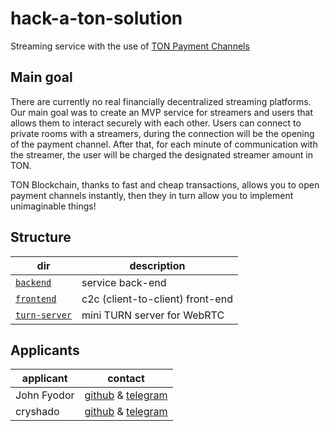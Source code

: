 # hack-a-ton-solution

Streaming service with the use of [TON Payment Channels](https://github.com/ton-blockchain/payment-channels) 

## Main goal

There are currently no real financially decentralized streaming platforms. Our main goal was to create an MVP service for streamers and users that allows them to interact securely with each other. Users can connect to private rooms with a streamers, during the connection will be the opening of the payment channel. After that, for each minute of communication with the streamer, the user will be charged the designated streamer amount in TON. 

TON Blockchain, thanks to fast and cheap transactions, allows you to open payment channels instantly, then they in turn allow you to implement unimaginable things!

## Structure

| dir                               | description                           | 
| --------------------------------- | ------------------------------------- |
| [`backend`](/backend/)            |  service back-end                     |
| [`frontend`](/frontend/)          |  c2c (client-to-client) front-end     |
| [`turn-server`](/turn-server/)    |  mini TURN server for WebRTC          |
    

## Applicants

| applicant     | contact                                                                               | 
| ------------- | ------------------------------------------------------------------------------------- |
| John Fyodor   |  [github](https://github.com/tjifyodor) & [telegram](https://t.me/ohwhoopsiedaisy)    |
| cryshado      |  [github](https://github.com/cryshado) & [telegram](https://t.me/cryshado)            |
